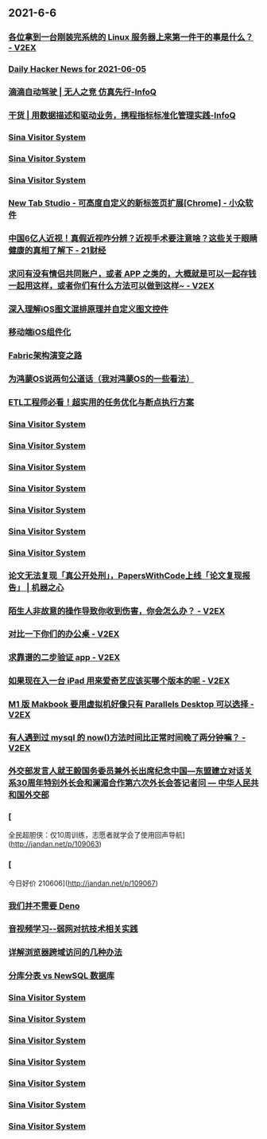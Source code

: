 
## 2021-6-6

### [各位拿到一台刚装完系统的 Linux 服务器上来第一件干的事是什么？ - V2EX](https://www.v2ex.com/t/781606)

### [Daily Hacker News for 2021-06-05](https://www.daemonology.net/hn-daily/2021-06-05.html)

### [滴滴自动驾驶 | 无人之竞 仿真先行-InfoQ](https://www.infoq.cn/article/lrmj5i5ytQIhirewUoOr)

### [干货 | 用数据描述和驱动业务，携程指标标准化管理实践-InfoQ](https://www.infoq.cn/article/1E7OG0bLBIDjlOjBXFYB)

### [Sina Visitor System](https://weibo.com/1402400261/KiSSeALWs)

### [Sina Visitor System](https://weibo.com/1715118170/KiSDAvLfn)

### [Sina Visitor System](https://weibo.com/1715118170/KiSro4nWf)

### [New Tab Studio - 可高度自定义的新标签页扩展[Chrome] - 小众软件](https://www.appinn.com/new-tab-studio/)

### [中国6亿人近视！真假近视咋分辨？近视手术要注意啥？这些关于眼睛健康的真相了解下 - 21财经](https://m.21jingji.com/article/20210606/herald/321e7162e1b0818e95135ff003c5e5b2.html)

### [求问有没有情侣共同账户，或者 APP 之类的，大概就是可以一起存钱一起用这样，或者你们有什么方法可以做到这样~ - V2EX](https://www.v2ex.com/t/781566)

### [深入理解iOS图文混排原理并自定义图文控件](https://www.infoq.cn/article/a176a9d7506b58f20fb890d24)

### [移动端iOS组件化](https://www.infoq.cn/article/350cb241ebf8546d4ef2e55c7)

### [Fabric架构演变之路](https://www.infoq.cn/article/ff7caf8d1fef7993963fbd3db)

### [为鸿蒙OS说两句公道话（我对鸿蒙OS的一些看法）](https://www.infoq.cn/article/e9e876116355b1f954d313b14)

### [ETL工程师必看！超实用的任务优化与断点执行方案](https://www.infoq.cn/article/f22f5e68a70b6d995f4166826)

### [Sina Visitor System](https://weibo.com/1402400261/KiTZU79u2)

### [Sina Visitor System](https://weibo.com/1402400261/KiTW6hOc3)

### [Sina Visitor System](https://weibo.com/1402400261/KiTShAk5D)

### [Sina Visitor System](https://weibo.com/1402400261/KiT4O9Fzp)

### [Sina Visitor System](https://weibo.com/1715118170/KiUd3FuIP)

### [Sina Visitor System](https://weibo.com/1715118170/KiTqHzAj9)

### [Sina Visitor System](https://weibo.com/1715118170/KiT2B114Q)

### [论文无法复现「真公开处刑」，PapersWithCode上线「论文复现报告」 | 机器之心](https://www.jiqizhixin.com/articles/2021-06-06)

### [陌生人非故意的操作导致你收到伤害，你会怎么办？ - V2EX](https://www.v2ex.com/t/781658)

### [对比一下你们的办公桌 - V2EX](https://www.v2ex.com/t/781653)

### [求靠谱的二步验证 app - V2EX](https://www.v2ex.com/t/781638)

### [如果现在入一台 iPad 用来爱奇艺应该买哪个版本的呢 - V2EX](https://www.v2ex.com/t/781624)

### [M1 版 Makbook 要用虚拟机好像只有 Parallels Desktop 可以选择 - V2EX](https://www.v2ex.com/t/781567)

### [有人遇到过 mysql 的 now()方法时间比正常时间晚了两分钟嘛？ - V2EX](https://www.v2ex.com/t/781544)

### [外交部发言人就王毅国务委员兼外长出席纪念中国—东盟建立对话关系30周年特别外长会和澜湄合作第六次外长会答记者问 — 中华人民共和国外交部](https://www.fmprc.gov.cn/web/wjdt_674879/fyrbt_674889/t1881643.shtml)

### [
全民超胆侠：仅10周训练，志愿者就学会了使用回声导航](http://jandan.net/p/109063)

### [
今日好价 210606](http://jandan.net/p/109067)

### [我们并不需要 Deno](https://www.infoq.cn/article/5f173c78a8cbd83b73b8d028f)

### [音视频学习--弱网对抗技术相关实践](https://www.infoq.cn/article/8798d2d14eea67d5ece9792a2)

### [详解浏览器跨域访问的几种办法](https://www.infoq.cn/article/26921f6d2b9b3c08776b76ea2)

### [分库分表 vs NewSQL 数据库](https://www.infoq.cn/article/e57180825ef448e3ba5a4346c)

### [Sina Visitor System](https://weibo.com/1402400261/KiUIklHXo)

### [Sina Visitor System](https://weibo.com/1402400261/KiUH47Wza)

### [Sina Visitor System](https://weibo.com/1402400261/KiUjKvB8I)

### [Sina Visitor System](https://weibo.com/1402400261/KiUjfu198)

### [Sina Visitor System](https://weibo.com/1715118170/KiVaIm56J)

### [Sina Visitor System](https://weibo.com/1715118170/KiUZQiQPa)

### [Sina Visitor System](https://weibo.com/1715118170/KiUBClRXg)